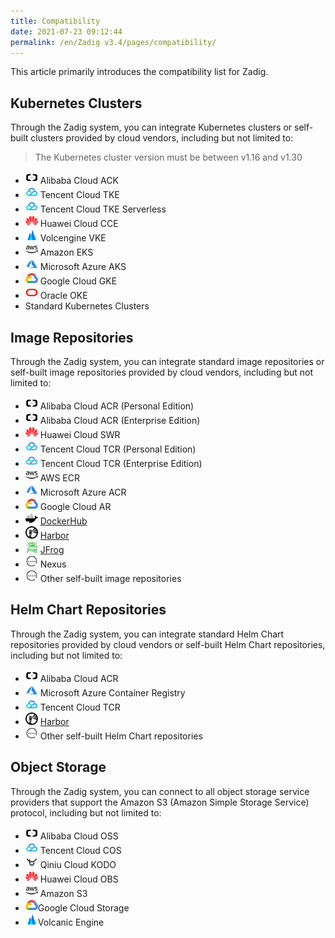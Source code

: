 ```yaml
---
title: Compatibility
date: 2021-07-23 09:12:44
permalink: /en/Zadig v3.4/pages/compatibility/
---
```


This article primarily introduces the compatibility list for Zadig.

## Kubernetes Clusters

Through the Zadig system, you can integrate Kubernetes clusters or self-built clusters provided by cloud vendors, including but not limited to:

> The Kubernetes cluster version must be between v1.16 and v1.30

- <img style="width:20px; height:20px" src="../../_images/ali.svg"></img> Alibaba Cloud ACK 
- <img style="width:20px; height:20px" src="../../_images/tencent.svg"></img> Tencent Cloud TKE
- <img style="width:20px; height:20px" src="../../_images/tencent.svg"></img> Tencent Cloud TKE Serverless
- <img style="width:20px; height:20px" src="../../_images/huawei.svg"></img> Huawei Cloud CCE
- <img style="width:20px; height:20px" src="../../_images/volcengine.svg"></img> Volcengine VKE
- <img style="width:20px; height:20px" src="../../_images/aws.svg"></img> Amazon EKS
- <img style="width:20px; height:20px" src="../../_images/azure.svg"></img> Microsoft Azure AKS
- <img style="width:20px; height:20px" src="../../_images/google.svg"></img> Google Cloud GKE
- <img style="width:20px; height:20px" src="../../_images/oracle.svg"></img> Oracle OKE
- Standard Kubernetes Clusters

## Image Repositories
Through the Zadig system, you can integrate standard image repositories or self-built image repositories provided by cloud vendors, including but not limited to:
- <img style="width:20px; height:20px" src="../../_images/ali.svg"> </img>Alibaba Cloud ACR (Personal Edition)
- <img style="width:20px; height:20px" src="../../_images/ali.svg"> </img>Alibaba Cloud ACR (Enterprise Edition)
- <img style="width:20px; height:20px" src="../../_images/huawei.svg"> </img>Huawei Cloud SWR
- <img style="width:20px; height:20px" src="../../_images/tencent.svg"> </img>Tencent Cloud TCR (Personal Edition)
- <img style="width:20px; height:20px" src="../../_images/tencent.svg"> </img>Tencent Cloud TCR (Enterprise Edition)
- <img style="width:20px; height:20px" src="../../_images/aws.svg"> </img>AWS ECR
- <img style="width:20px; height:20px" src="../../_images/azure.svg"> </img>Microsoft Azure ACR
- <img style="width:20px; height:20px" src="../../_images/google.svg"> </img>Google Cloud AR
- <img style="width:20px; height:20px" src="../../_images/dockerhub.svg"> </img>[DockerHub](https://hub.docker.com/)
- <img style="width:20px; height:20px" src="../../_images/harbor.svg"> [Harbor](https://goharbor.io/)
- <img style="width:20px; height:20px" src="../../_images/jfrog.svg"> [JFrog](https://jfrog.com/)
- <img style="width:20px; height:20px" src="../../_images/others.svg"> Nexus
- <img style="width:20px; height:20px" src="../../_images/others.svg"> Other self-built image repositories

## Helm Chart Repositories
Through the Zadig system, you can integrate standard Helm Chart repositories provided by cloud vendors or self-built Helm Chart repositories, including but not limited to:
- <img style="width:20px; height:20px" src="../../_images/ali.svg"> </img>Alibaba Cloud ACR
- <img style="width:20px; height:20px" src="../../_images/azure.svg"> </img>Microsoft Azure Container Registry
- <img style="width:20px; height:20px" src="../../_images/tencent.svg"> </img>Tencent Cloud TCR
- <img style="width:20px; height:20px" src="../../_images/harbor.svg"> [Harbor](https://goharbor.io/)
- <img style="width:20px; height:20px" src="../../_images/others.svg"> Other self-built Helm Chart repositories

## Object Storage
Through the Zadig system, you can connect to all object storage service providers that support the Amazon S3 (Amazon Simple Storage Service) protocol, including but not limited to:

- <img style="width:20px; height:20px" src="../../_images/ali.svg"> Alibaba Cloud OSS
- <img style="width:20px; height:20px" src="../../_images/tencent.svg"> Tencent Cloud COS
- <img style="width:20px; height:20px" src="../../_images/qiniu.svg"> Qiniu Cloud KODO
- <img style="width:20px; height:20px" src="../../_images/huawei.svg"> </img>Huawei Cloud OBS
- <img style="width:20px; height:20px" src="../../_images/aws.svg"></img> Amazon S3
- <img style="width:20px; height:20px" src="../../_images/google.svg"></img>Google Cloud Storage
- <img style="width:20px; height:20px" src="../../_images/volcengine.svg"></img>Volcanic Engine